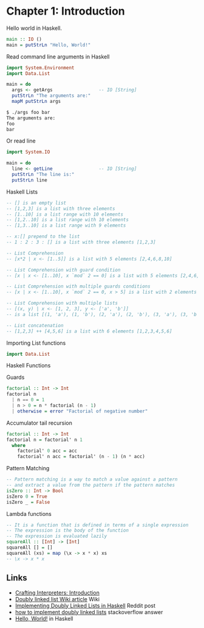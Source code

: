 # Chapter 1: Introduction

Hello world in Haskell.

```haskell
main :: IO ()
main = putStrLn "Hello, World!"
```

Read command line arguments in Haskell

```haskell
import System.Environment
import Data.List

main = do
  args <- getArgs                 -- IO [String]
  putStrLn "The arguments are:"
  mapM putStrLn args
```

```bash
$ ./args foo bar
The arguments are:
foo
bar
```

Or read line

```haskell
import System.IO

main = do
  line <- getLine                 -- IO [String]
  putStrLn "The line is:"
  putStrLn line
```

Haskell Lists

```haskell
-- [] is an empty list
-- [1,2,3] is a list with three elements
-- [1..10] is a list range with 10 elements
-- [1,2..10] is a list range with 10 elements
-- [1,3..10] is a list range with 9 elements

-- x:[] prepend to the list
-- 1 : 2 : 3 : [] is a list with three elements [1,2,3]

-- List Comprehension
-- [x*2 | x <- [1..5]] is a list with 5 elements [2,4,6,8,10]

-- List Comprehension with guard condition
-- [x | x <- [1..10], x `mod` 2 == 0] is a list with 5 elements [2,4,6,8,10]

-- List Comprehension with multiple guards conditions
-- [x | x <- [1..10], x `mod` 2 == 0, x > 5] is a list with 2 elements [6,8]

-- List Comprehension with multiple lists
-- [(x, y) | x <- [1, 2, 3], y <- ['a', 'b']]
-- is a list [(1, 'a'), (1, 'b'), (2, 'a'), (2, 'b'), (3, 'a'), (3, 'b')]

-- List concatenation
-- [1,2,3] ++ [4,5,6] is a list with 6 elements [1,2,3,4,5,6]
```

Importing List functions

```haskell
import Data.List
```

Haskell Functions

Guards

```haskell
factorial :: Int -> Int
factorial n
  | n == 0 = 1
  | n > 0 = n * factorial (n - 1)
  | otherwise = error "Factorial of negative number"
```

Accumulator tail recursion

```haskell
factorial :: Int -> Int
factorial n = factorial' n 1
  where
    factorial' 0 acc = acc
    factorial' n acc = factorial' (n - 1) (n * acc)
```

Pattern Matching

```haskell
-- Pattern matching is a way to match a value against a pattern
-- and extract a value from the pattern if the pattern matches
isZero :: Int -> Bool
isZero 0 = True
isZero _ = False
```

Lambda functions

```haskell
-- It is a function that is defined in terms of a single expression
-- The expression is the body of the function
-- The expression is evaluated lazily
squareAll :: [Int] -> [Int]
squareAll [] = []
squareAll (xs) = map (\x -> x * x) xs
-- \x -> x * x
```

## Links

- [Crafting Interpreters: Introduction](https://craftinginterpreters.com/introduction.html)
- [Doubly linked list Wiki article](https://en.wikipedia.org/wiki/Doubly_linked_list) Wiki
- [Implementing Doubly Linked Lists in Haskell](https://www.reddit.com/r/haskell/comments/2nepr0/implementing_doubly_linked_lists_in_haskell/) Reddit post
- [how to implement doubly linked lists](https://stackoverflow.com/questions/10386616/how-to-implement-doubly-linked-lists) stackoverflow answer
- [Hello, World!](https://riptutorial.com/haskell#hello--world-) in Haskell
